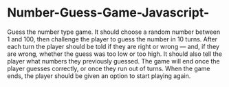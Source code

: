 # Number-Guess-Game-Javascript- 
Guess the number type game. It should choose a random number between 1 and 100, 
then challenge the player to guess the number in 10 turns. After each turn the
player should be told if they are right or wrong — and, 
if they are wrong, whether the guess was too low or too high. It should also tell the player
what numbers they previously guessed. The game will end once the player guesses correctly, or 
once they run out of turns. When the game ends, the player should be given an option to start playing again.
